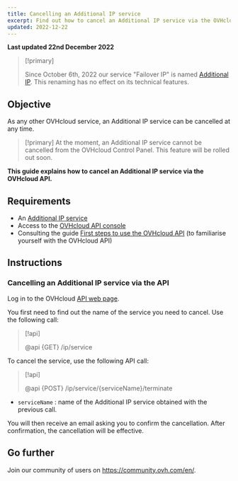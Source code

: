 ```yaml
---
title: Cancelling an Additional IP service
excerpt: Find out how to cancel an Additional IP service via the OVHcloud API
updated: 2022-12-22
---
```


**Last updated 22nd December 2022**

> [!primary]
>
> Since October 6th, 2022 our service "Failover IP" is named [Additional IP](https://www.ovhcloud.com/en-ca/network/additional-ip/). This renaming has no effect on its technical features.
>

## Objective

As any other OVHcloud service, an Additional IP service can be cancelled at any time.

> [!primary]
> At the moment, an Additional IP service cannot be cancelled from the OVHcloud Control Panel. This feature will be rolled out soon.
>

**This guide explains how to cancel an Additional IP service via the OVHcloud API.**

## Requirements

- An [Additional IP service](https://www.ovhcloud.com/en-ca/network/additional-ip/)
- Access to the [OVHcloud API console](https://ca.api.ovh.com/)
- Consulting the guide [First steps to use the OVHcloud API](/pages/account/api/first-steps) (to familiarise yourself with the OVHcloud API)

## Instructions

### Cancelling an Additional IP service via the API

Log in to the OVHcloud [API web page](https://ca.api.ovh.com/).

You first need to find out the name of the service you need to cancel. Use the following call:

> [!api]
>
> @api {GET} /ip/service
>

To cancel the service, use the following API call:

> [!api]
>
> @api {POST} /ip/service/{serviceName}/terminate
>

- `serviceName` : name of the Additional IP service obtained with the previous call.

You will then receive an email asking you to confirm the cancellation. After confirmation, the cancellation will be effective.

## Go further

Join our community of users on <https://community.ovh.com/en/>.
